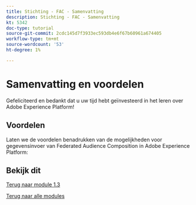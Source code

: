 ```yaml
---
title: Stichting - FAC - Samenvatting
description: Stichting - FAC - Samenvatting
kt: 5342
doc-type: tutorial
source-git-commit: 2cdc145d7f3933ec593db4e6f67b60961a674405
workflow-type: tm+mt
source-wordcount: '53'
ht-degree: 1%

---
```


# Samenvatting en voordelen

Gefeliciteerd en bedankt dat u uw tijd hebt geïnvesteerd in het leren over Adobe Experience Platform!

## Voordelen

Laten we de voordelen benadrukken van de mogelijkheden voor gegevensinvoer van Federated Audience Composition in Adobe Experience Platform:



## Bekijk dit


[Terug naar module 1.3](./fac.md)

[Terug naar alle modules](../../../overview.md)
